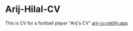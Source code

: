 # Arij-Hilal-CV
This is CV for a football player "Arij's CV"
[arij-cv.netlify.app](https://arij-cv.netlify.app/)
